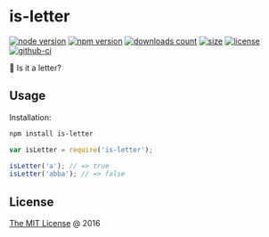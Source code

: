 # is-letter

[![node version](https://img.shields.io/node/v/is-letter.svg)](https://www.npmjs.com/package/is-letter)
[![npm version](https://badge.fury.io/js/is-letter.svg)](https://badge.fury.io/js/is-letter)
[![downloads count](https://img.shields.io/npm/dt/is-letter.svg)](https://www.npmjs.com/package/is-letter)
[![size](https://packagephobia.com/badge?p=is-letter)](https://packagephobia.com/result?p=is-letter)
[![license](https://img.shields.io/npm/l/is-letter.svg)](https://piecioshka.mit-license.org)
[![github-ci](https://github.com/piecioshka/is-letter/actions/workflows/testing.yml/badge.svg)](https://github.com/piecioshka/is-letter/actions/workflows/testing.yml)

🔨 Is it a letter?

## Usage

Installation:

```bash
npm install is-letter
```

```javascript
var isLetter = require('is-letter');

isLetter('a'); // => true
isLetter('abba'); // => false
```

## License

[The MIT License](https://piecioshka.mit-license.org) @ 2016
